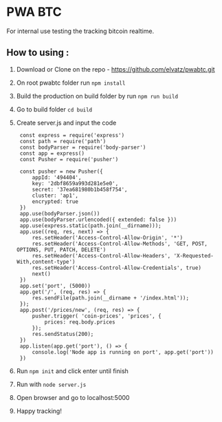 # PWA BTC
For internal use testing the tracking bitcoin realtime.

## How to using :
1. Download or Clone on the repo - https://github.com/elvatz/pwabtc.git
2. On root pwabtc folder run `npm install`
3. Build the production on build folder by run `npm run build`
4. Go to build folder `cd build`
5. Create server.js and input the code

   ```
    const express = require('express')
    const path = require('path')
    const bodyParser = require('body-parser')
    const app = express()
    const Pusher = require('pusher')
    
    const pusher = new Pusher({
        appId: '494404',
        key: '2dbf8659a993d281e5e0',
        secret: '37ea681980b1b458f754',
        cluster: 'ap1',
        encrypted: true
    })
    app.use(bodyParser.json())
    app.use(bodyParser.urlencoded({ extended: false }))
    app.use(express.static(path.join(__dirname)));
    app.use((req, res, next) => { 
        res.setHeader('Access-Control-Allow-Origin', '*') 
        res.setHeader('Access-Control-Allow-Methods', 'GET, POST, OPTIONS, PUT, PATCH, DELETE') 
        res.setHeader('Access-Control-Allow-Headers', 'X-Requested-With,content-type') 
        res.setHeader('Access-Control-Allow-Credentials', true) 
        next()
    })
    app.set('port', (5000))
    app.get('/', (req, res) => {
        res.sendFile(path.join(__dirname + '/index.html'));
    });
    app.post('/prices/new', (req, res) => {
        pusher.trigger( 'coin-prices', 'prices', {
            prices: req.body.prices
        });
        res.sendStatus(200);
    })
    app.listen(app.get('port'), () => {
        console.log('Node app is running on port', app.get('port'))
    })
    ```
  6. Run `npm init` and click enter until finish
  7. Run with `node server.js` 
  8. Open browser and go to localhost:5000
  9. Happy tracking!
